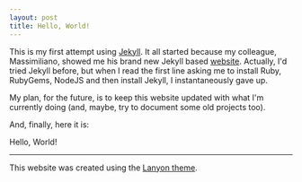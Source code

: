 ```yaml
---
layout: post
title: Hello, World!
---
```


This is my first attempt using [Jekyll](http://jekyllrb.com). It all started because my colleague, Massimiliano, showed me his brand new Jekyll based [website](http://mpatacchiola.github.io/). Actually, I'd tried Jekyll before, but when I read the first line asking me to install Ruby, RubyGems, NodeJS and then install Jekyll, I instantaneously gave up.

My plan, for the future, is to keep this website updated with what I'm currently doing (and, maybe, try to document some old projects too).

And, finally, here it is:
<div class="message">
  Hello, World!
</div>

-----
This website was created using the [Lanyon theme](https://github.com/poole/lanyon).
